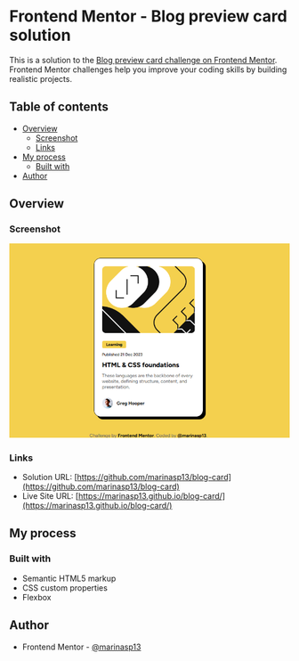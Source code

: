 # Frontend Mentor - Blog preview card solution

This is a solution to the [Blog preview card challenge on Frontend Mentor](https://www.frontendmentor.io/challenges/blog-preview-card-ckPaj01IcS). Frontend Mentor challenges help you improve your coding skills by building realistic projects. 

## Table of contents

- [Overview](#overview)
  - [Screenshot](#screenshot)
  - [Links](#links)
- [My process](#my-process)
  - [Built with](#built-with)
- [Author](#author)

## Overview

### Screenshot

![](./preview.png)

### Links

- Solution URL: [https://github.com/marinasp13/blog-card](https://github.com/marinasp13/blog-card)
- Live Site URL: [https://marinasp13.github.io/blog-card/](https://marinasp13.github.io/blog-card/)

## My process

### Built with

- Semantic HTML5 markup
- CSS custom properties
- Flexbox

## Author

<!--- Website - [Add your name here](https://www.your-site.com)-->
- Frontend Mentor - [@marinasp13](https://www.frontendmentor.io/profile/marinasp13)